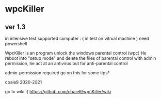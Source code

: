 # wpcKiller
## ver 1.3
in intensive test 
supported computer : ( in test on vitrual machine )  need powershell

WpcKiller is an program unlock the windows parental control (wpc)
He reboot into "setup mode" and delete the files of parental control with admin permission, he act at an antivirus but for anti-parental control

admin-permission required go on this for some tips*   

cbaie9 2020-2021

go to wiki :) https://github.com/cbaie9/wpcKiller/wiki
